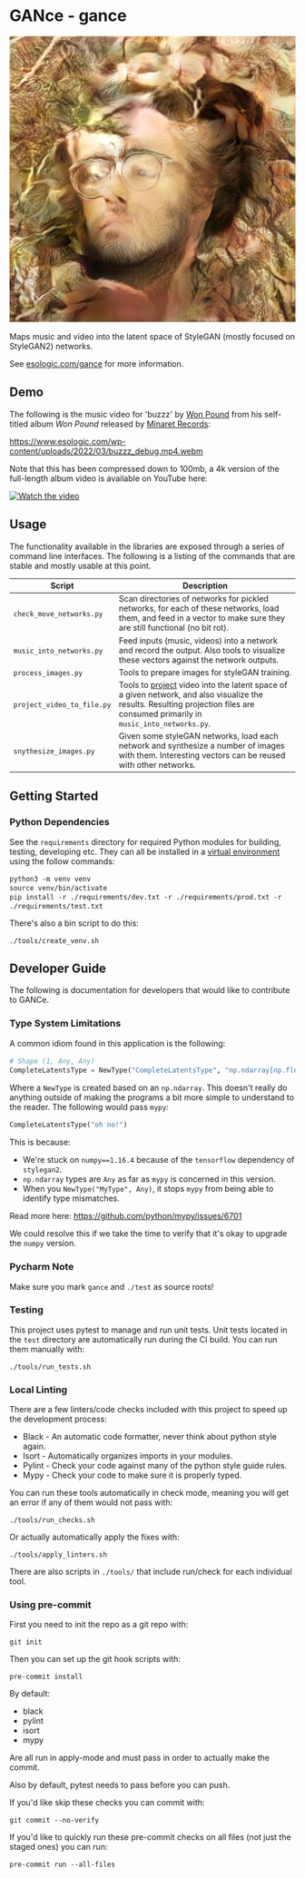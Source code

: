# GANce - gance 

![Sample network output](./docs_assets/gance_sample.png)

Maps music and video into the latent space of StyleGAN (mostly focused on StyleGAN2) networks.

See [esologic.com/gance](https://www.esologic.com/gance) for more information.

## Demo

The following is the music video for 'buzzz' by 
[Won Pound](https://wonpound.bandcamp.com/) from his self-titled album _Won Pound_ released by 
[Minaret Records](https://www.minaretrecords.com/):

https://www.esologic.com/wp-content/uploads/2022/03/buzzz_debug.mp4.webm

Note that this has been compressed down to 100mb, a 4k version of the full-length album video is 
available on YouTube here: 


[![Watch the video](https://img.youtube.com/vi/qc573jxXgII/default.jpg)](https://youtu.be/qc573jxXgII)

## Usage

The functionality available in the libraries are exposed through a series of command line 
interfaces. The following is a listing of the commands that are stable and mostly usable at this
point.

| **Script**                 | **Description**                                                                                                                                                                                                                                          |
|----------------------------|----------------------------------------------------------------------------------------------------------------------------------------------------------------------------------------------------------------------------------------------------------|
| `check_move_networks.py`   | Scan directories of networks for pickled networks, for each of these networks, load them, and feed in a vector to make sure they are still functional (no bit rot).                                                                                      |
| `music_into_networks.py`   | Feed inputs (music, videos) into a network and record the output. Also tools to visualize these vectors against the network outputs.                                                                                                                     |
| `process_images.py`        | Tools to prepare images for styleGAN training.                                                                                                                                                                                                           |
| `project_video_to_file.py` | Tools to [project](https://github.com/NVlabs/stylegan2#projecting-images-to-latent-space) video into the latent space of a given network, and also visualize the results. Resulting projection files are consumed primarily in `music_into_networks.py`. |
| `snythesize_images.py`     | Given some styleGAN networks, load each network and synthesize a number of images with them. Interesting vectors can be reused with other networks.                                                                                                      |

## Getting Started

### Python Dependencies

See the `requirements` directory for required Python modules for building, testing, developing etc.
They can all be installed in a [virtual environment](https://docs.python.org/3/library/venv.html) 
using the follow commands:

```
python3 -m venv venv
source venv/bin/activate
pip install -r ./requirements/dev.txt -r ./requirements/prod.txt -r ./requirements/test.txt
```

There's also a bin script to do this:

```
./tools/create_venv.sh
```


## Developer Guide

The following is documentation for developers that would like to contribute
to GANCe.

### Type System Limitations

A common idiom found in this application is the following:

```python
# Shape (1, Any, Any)
CompleteLatentsType = NewType("CompleteLatentsType", "np.ndarray[np.float32]")  # type: ignore
```

Where a `NewType` is created based on an `np.ndarray`. This doesn't really do anything outside
of making the programs a bit more simple to understand to the reader. The following would pass
`mypy`:

```python
CompleteLatentsType("oh no!")
```

This is because:
* We're stuck on `numpy==1.16.4` because of the `tensorflow` dependency of `stylegan2`.
* `np.ndarray` types are `Any` as far as `mypy` is concerned in this version.
* When you `NewType("MyType", Any)`, it stops `mypy` from being able to identify type mismatches.

Read more here: https://github.com/python/mypy/issues/6701

We could resolve this if we take the time to verify that it's okay to upgrade the `numpy` version.

### Pycharm Note

Make sure you mark `gance` and `./test` as source roots!

### Testing

This project uses pytest to manage and run unit tests. Unit tests located in the `test` directory 
are automatically run during the CI build. You can run them manually with:

```
./tools/run_tests.sh
```

### Local Linting

There are a few linters/code checks included with this project to speed up the development process:

* Black - An automatic code formatter, never think about python style again.
* Isort - Automatically organizes imports in your modules.
* Pylint - Check your code against many of the python style guide rules.
* Mypy - Check your code to make sure it is properly typed.

You can run these tools automatically in check mode, meaning you will get an error if any of them
would not pass with:

```
./tools/run_checks.sh
```

Or actually automatically apply the fixes with:

```
./tools/apply_linters.sh
```

There are also scripts in `./tools/` that include run/check for each individual tool.


### Using pre-commit

First you need to init the repo as a git repo with:

```
git init
```

Then you can set up the git hook scripts with:

```
pre-commit install
```

By default:

* black
* pylint
* isort
* mypy

Are all run in apply-mode and must pass in order to actually make the commit.

Also by default, pytest needs to pass before you can push.

If you'd like skip these checks you can commit with:

```
git commit --no-verify
```

If you'd like to quickly run these pre-commit checks on all files (not just the staged ones) you
can run:

```
pre-commit run --all-files
```

